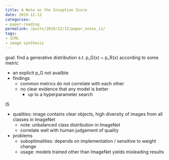 ```yaml
---
title: A Note on the Inception Score
date: 2019-12-12
categories:
- paper-reading
permalink: /posts/2019/12/12/paper_notes_is/
tags:
- ICML
- image synthesis
---
```


goal: find a generative distribution s.t. p_G(x) ~ p_R(x) according to some metric
- an explicit p_G not availble
- findings
    - common metrics do not correlate with each other
    - no clear evidence that any model is better
        - up to a hyperparameter search

IS
- qualities: image contains clear objects, high diversity of images from all classes in ImageNet
    - note: unbalanced class distribution in ImageNet
    - correlate well with human judgement of quality
- problems
    - suboptimalities: depends on implementation / sensitive to weight change
    - usage: models trained other than ImageNet yields misleading results
